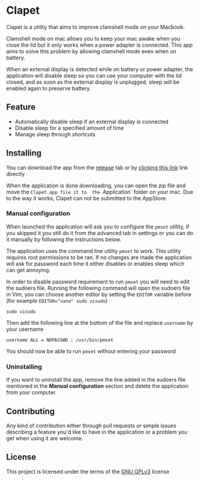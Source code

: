# Clapet
Clapet is a utility that aims to improve clamshell mode on your Macbook.

Clamshell mode on mac allows you to keep your mac awake when you close the lid
but it only works when a power adapter is connected. This app aims to solve this
problem by allowing clamshell mode even when on battery.

When an external display is detected while on battery or power adapter, the application will 
disable sleep so you can use your computer with the lid closed, and as soon as the external 
display is unplugged, sleep will be enabled again to preserve battery.

## Feature
* Automatically disable sleep if an external display is connected
* Disable sleep for a specified amount of time
* Manage sleep through shortcuts

## Installing
You can download the app from the [release](https://github.com/mbenoukaiss/clapet/releases/latest)
tab or by [clicking this link](https://github.com/mbenoukaiss/clapet/releases/latest/download/Clapet.app.zip)
link directly

When the application is done downloading, you can open the zip file and move the `Clapet.app file it to 
the `Application` folder on your mac.
Due to the way it works, Clapet can not be submitted to the AppStore.

### Manual configuration
When launched the application will ask you to configure the `pmset` utility, if you skipped it
you still do it from the advanced tab in settings or you can do it manually by following the
instructions below.

The application uses the command line utility `pmset` to work. This utility requires root
permissions to be ran. If no changes are made the application will ask for password each time
it either disables or enables sleep which can get annoying.

In order to disable password requirement to run `pmset` you will need to edit the sudoers file.
Running the following command will open the sudoers file in Vim, you can choose another editor by
setting the `EDITOR` variable before (for example `EDITOR="nano" sudo visudo`)
```shell
sudo visudo
```

Then add the following line at the bottom of the file and replace `username` by your username
```
username ALL = NOPASSWD : /usr/bin/pmset
```

You should now be able to run `pmset` without entering your password


### Uninstalling
If you want to uninstall the app, remove the line added in the sudoers file mentioned in 
the **Manual configuration** section and delete the application from your computer.

## Contributing
Any kind of contribution either through pull requests or simple issues describing a feature 
you'd like to have  in the application or a problem you get when using it are welcome.

## License
This project is licensed under the terms of the [GNU GPLv3](./LICENSE) license
